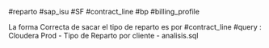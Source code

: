 #reparto #sap_isu #SF #contract_line #bp #billing_profile

La forma Correcta de sacar el tipo de reparto es por #contract_line 
 #query :
Cloudera Prod - Tipo de Reparto por cliente - analisis.sql